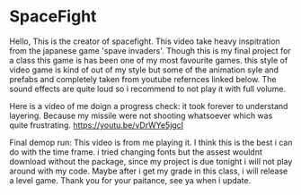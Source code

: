 # SpaceFight

Hello, This is the creator of spacefight. This video take heavy inspitration from the japanese game 'spave invaders'. Though this is my final project for a class this game is has been one of my most favourite games.
this style of video game is kind of out of my style but some of the animation syle and prefabs and completely taken from youtube refernces linked below. The sound effects are quite loud so i recommend to not play it with full volume. 

Here is a video of me doign a progress check: it took forever to understand layering. Because my missile were not shooting whatsoever which was quite frustrating. 
https://youtu.be/vDrWYe5jgcI


Final demop run: This video is from me playing it. I think this is the best i can do with the time frame. i tried changing fonts but the assest wouldnt download without the package, since my project is due tonight i will not play around with my code. Maybe after i get my grade in this class, i will release a level game. Thank you for your paitance, see ya when i update. 

